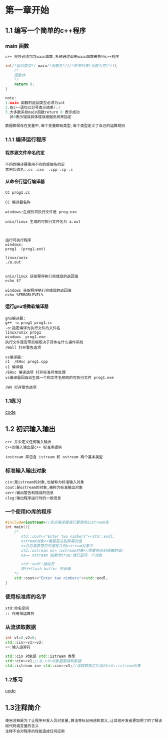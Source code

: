 # 第一章开始
## 1.1 编写一个简单的c++程序
### main 函数
```cpp
c++ 程序必须包含main函数,系统通过调用main函数来执行c++程序

int/*返回类型*/ main/*函数名*/(/*形参列表(当前为空)*/){
    /*
    函数体
    */
    return 0;
}

note:
1.main 函数的返回类型必须为int
2.在c++语句以分号表示结束(;)
3.大多数系统main函数return 0 表示成功
  非0表示错误具体错误根据系统来指定

数据都保存在变量中,每个变量都有类型,每个类型定义了自己的运算规则
```
### 1.1.1 编译运行程序
#### 程序源文件命名约定
```
不同的编译器使用不同的后缀名约定
常用后缀名:.cc .cxx  .cpp .cp .c
```
#### 从命令行运行编译器
```
CC prog1.cc

CC 编译器名称

windows:生成的可执行文件是 prog.exe

unix/linux 生成的可执行文件名为 a.out



运行可执行程序
windows:
prog1  (prog1.ext)

linux/unix
./a.out


unix/linux 获取程序执行完成后的返回值
echo $?

windows 获取程序执行完成后的返回值
echo %ERRORLEVEL%
```
#### 运行gnu或微软编译器
```
gnu编译器:
g++ -o prog1 prog1.cc
-o:指定编译为执行文件的文件名
linux/unix prog1
windows  prog1.exe
执行文件是否带后缀取决于具体在什么操作系统
/Wall 打开警告选项

vs编译器:
c1  /EHsc prog1.cpp
c1 编译器
/EHsc 编译选项 打开标准异常处理
vs编译器回自动生成一个和文件名相同的可执行文件 prog1.exe

/W4 打开警告选项
```
### 1.1练习
[code](./codes/chapter1/1_1.cpp)

## 1.2 初识输入输出
```
c++ 并未定义任何输入输出
c++的输入输出是c++ 标准库提供

iostream 库包含 istream 和 ostream 两个基本类型
```
### 标准输入输出对象
```
cin:是istream的对象,也被称为标准输入对象
cout:是ostream的对象,被称为标准输出对象
cerr:输出警告和错误的信息
clog:输出程序运行时的一般信息
```
### 一个使用IO库的程序
```cpp
#include<iostream>//告诉编译器我们要使用iostream库
int main(){
    /*
       std::cout<<"Enter two nimbers"<<std::endl;
       ostream对象<<需要答应到屏幕的值
       <<会将需要答应的值写入到ostream对象中
       std::ostream os=（ostream对象<<需要答应到屏幕的值）
       os== ostream 结果为true;他们是同一个对象

       std::endl:操纵符
       换行+flush buffer 到设备
    */
    std::cout<<"Enter two nimbers"<<std::endl;
}
```
### 使用标准库的名字
```
std:命名空间
:: 作用域运算符
```
### 从流读取数据
```cpp
int v1=0,v2=0;
std::cin>>v1>>v2;
>>:输入运算符

std::cin 对象是 std::istream 类型
std::cin>>v1;//从 cin对象里面读取数据
std::istream in= std::cin>>v1;//读取数据之后返回std::istream对象
```
### 1.2练习
[code](./codes/chapter1/1_2.cpp)

## 1.3注释简介
```
使用注释是为了让程序开发人员对变量,算法等标记用途和意义,让其他开发者更加明了的了解该段代码或变量的含义
注释不会对程序的性能造成任何应用
```